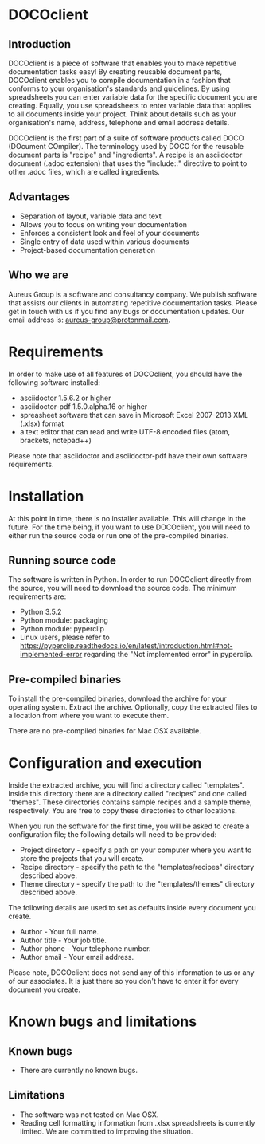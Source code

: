 # DOCOclient
## Introduction
DOCOclient is a piece of software that enables you to make repetitive documentation tasks easy! By creating reusable document parts, DOCOclient enables you to compile documentation in a fashion that conforms to your organisation's standards and guidelines. By using spreadsheets you can enter variable data for the specific document you are creating. Equally, you use spreadsheets to enter variable data that applies to all documents inside your project. Think about details such as your organisation's name, address, telephone and email address details.

DOCOclient is the first part of a suite of software products called DOCO (DOcument COmpiler). The terminology used by DOCO for the reusable document parts is "recipe" and "ingredients". A recipe is an asciidoctor document (.adoc extension) that uses the "include::" directive to point to other .adoc files, which are called ingredients.

## Advantages
* Separation of layout, variable data and text
* Allows you to focus on writing your documentation
* Enforces a consistent look and feel of your documents
* Single entry of data used within various documents
* Project-based documentation generation

## Who we are
Aureus Group is a software and consultancy company. We publish software that assists our clients in automating repetitive documentation tasks. Please get in touch with us if you find any bugs or documentation updates. Our email address is: aureus-group@protonmail.com.

# Requirements
In order to make use of all features of DOCOclient, you should have the following software installed:

* asciidoctor 1.5.6.2 or higher
* asciidoctor-pdf 1.5.0.alpha.16 or higher
* spreasheet software that can save in Microsoft Excel 2007-2013 XML (.xlsx) format
* a text editor that can read and write UTF-8 encoded files (atom, brackets, notepad++)

Please note that asciidoctor and asciidoctor-pdf have their own software requirements.

# Installation
At this point in time, there is no installer available. This will change in the future. For the time being, if you want to use DOCOclient, you will need to either run the source code or run one of the pre-compiled binaries.

## Running source code
The software is written in Python. In order to run DOCOclient directly from the source, you will need to download the source code. The minimum requirements are:

* Python 3.5.2
* Python module: packaging
* Python module: pyperclip
* Linux users, please refer to https://pyperclip.readthedocs.io/en/latest/introduction.html#not-implemented-error regarding the "Not implemented error" in pyperclip.

## Pre-compiled binaries
To install the pre-compiled binaries, download the archive for your operating system. Extract the archive. Optionally, copy the extracted files to a location from where you want to execute them.

There are no pre-compiled binaries for Mac OSX available.

# Configuration and execution
Inside the extracted archive, you will find a directory called "templates". Inside this directory there are a directory called "recipes" and one called "themes". These directories contains sample recipes and a sample theme, respectively. You are free to copy these directories to other locations.

When you run the software for the first time, you will be asked to create a configuration file; the following details will need to be provided:

* Project directory - specify a path on your computer where you want to store the projects that you will create.
* Recipe directory - specify the path to the "templates/recipes" directory described above.
* Theme directory - specify the path to the "templates/themes" directory described above.

The following details are used to set as defaults inside every document you create.
* Author - Your full name. 
* Author title - Your job title.
* Author phone - Your telephone number.
* Author email - Your email address.

Please note, DOCOclient does not send any of this information to us or any of our associates. It is just there so you don't have to enter it for every document you create.

# Known bugs and limitations
## Known bugs
* There are currently no known bugs.

## Limitations
* The software was not tested on Mac OSX.
* Reading cell formatting information from .xlsx spreadsheets is currently limited. We are committed to improving the situation.
